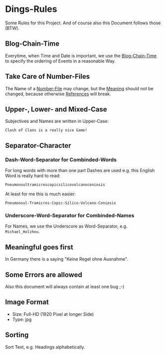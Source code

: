 # Dings-Rules

Some Rules for this Project. And of course also this Document follows those (BTW).

## Blog-Chain-Time

Everytime, when Time and Date is important, we use the [Blog-Chain-Time](1000001.md) to specify the ordering of Events in a reasonable Way. 

## Take Care of Number-Files <a id="1000"/>

The Name of a [Number-File](300000010.md) may change, but the [Meaning](60002.md) should not be changed, because otherwise [References](60039.md) will break.

## Upper-, Lower- and Mixed-Case

Subjectives and Names are written in Upper-Case:

```
Clash of Clans is a really nice Game!
```

## Separator-Character

### Dash-Word-Separator for Combinded-Words

For long words with more than one part Dashes are used e.g. this English Word is really hard to read:

```
Pneumonoultramicroscopicsilicovolcanoconiosis
```

At least for me this is much easier:

```
Pneumonoul-Tramicros-Copic-Silico-Volcano-Coniosis
```

### Underscore-Word-Separator for Combinded-Names

For Names, we use the Underscore as Word-Separator, e.g. `Michael_Holzheu`.

## Meaningful goes first

In Germany there is a saying "Keine Regel ohne Ausnahme".

## Some Errors are allowed <a id="1001"/>

Also this document will always contain at least one bug ;-)

## Image Format

- Size: Full-HD (1920 Pixel at longer Side)
- Type: jpg

## Sorting

Sort Text, e.g. Headings alphabetically.
